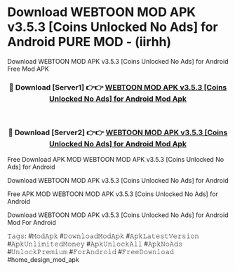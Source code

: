 # Download WEBTOON MOD APK v3.5.3 [Coins Unlocked No Ads] for Android PURE MOD - (iirhh)
Download WEBTOON MOD APK v3.5.3 [Coins Unlocked No Ads] for Android Free Mod APK

<div align="center">
<h3>🔴 Download [Server1] 👉👉 <a href="https://apk-comot.site?title=WEBTOON_MOD_APK_v3.5.3_[Coins_Unlocked_No_Ads]_for_Android">WEBTOON MOD APK v3.5.3 [Coins Unlocked No Ads] for Android Mod Apk</a></h3><br>

<h3>🔴 Download [Server2] 👉👉 <a href="https://apk-comot.site?title=WEBTOON_MOD_APK_v3.5.3_[Coins_Unlocked_No_Ads]_for_Android">WEBTOON MOD APK v3.5.3 [Coins Unlocked No Ads] for Android Mod Apk</a></h3>
</div>


Free Download APK MOD WEBTOON MOD APK v3.5.3 [Coins Unlocked No Ads] for Android

Download WEBTOON MOD APK v3.5.3 [Coins Unlocked No Ads] for Android 

Free APK MOD WEBTOON MOD APK v3.5.3 [Coins Unlocked No Ads] for Android 

Download WEBTOON MOD APK v3.5.3 [Coins Unlocked No Ads] for Android Mod For Android

𝚃𝚊𝚐𝚜: #𝙼𝚘𝚍𝙰𝚙𝚔 #𝙳𝚘𝚠𝚗𝚕𝚘𝚊𝚍𝙼𝚘𝚍𝙰𝚙𝚔 #𝙰𝚙𝚔𝙻𝚊𝚝𝚎𝚜𝚝𝚅𝚎𝚛𝚜𝚒𝚘𝚗 #𝙰𝚙𝚔𝚄𝚗𝚕𝚒𝚖𝚒𝚝𝚎𝚍𝙼𝚘𝚗𝚎𝚢 #𝙰𝚙𝚔𝚄𝚗𝚕𝚘𝚌𝚔𝙰𝚕𝚕 #𝙰𝚙𝚔𝙽𝚘𝙰𝚍𝚜 #𝚄𝚗𝚕𝚘𝚌𝚔𝙿𝚛𝚎𝚖𝚒𝚞𝚖 #𝙵𝚘𝚛𝙰𝚗𝚍𝚛𝚘𝚒𝚍 #𝙵𝚛𝚎𝚎𝙳𝚘𝚠𝚗𝚕𝚘𝚊𝚍 #home_design_mod_apk